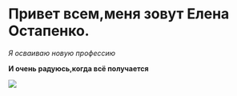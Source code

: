 # Привет всем,меня зовут Елена Остапенко.
  *Я осваиваю новую профессию*
  
  __И очень радуюсь,когда всё получается__ 

 <img src= "Я.jpeg">

 